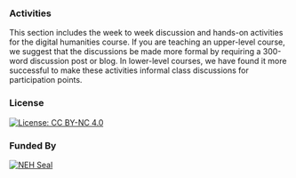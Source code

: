 ### Activities

This section includes the week to week discussion and hands-on activities for the digital humanities course. If you are teaching an upper-level course, we suggest that the discussions be made more formal by requiring a 300-word discussion post or blog. In lower-level courses, we have found it more successful to make these activities informal class discussions for participation points.

### License

[![License: CC BY-NC 4.0](https://licensebuttons.net/l/by-nc/4.0/88x31.png)](http://creativecommons.org/licenses/by-nc/4.0/)

### Funded By

[![NEH Seal](https://github.com/marist-asc/dhcourse/blob/master/images/neh_sealblck200.jpg)](https://www.neh.gov/)
